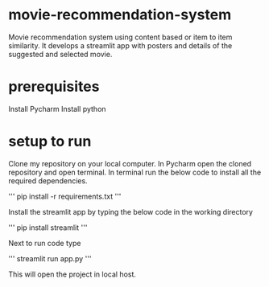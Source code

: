 # movie-recommendation-system
Movie recommendation system using content based or item to item similarity. It develops a streamlit app with posters and details of the suggested and selected movie.

# prerequisites
Install Pycharm
Install python

# setup to run
Clone my repository on your local computer.
In Pycharm open the cloned repository and open terminal.
In terminal run the below code to install all the required dependencies.

'''
pip install -r requirements.txt
'''

Install the streamlit app by typing the below code in the working directory

'''
pip install streamlit
'''

Next to run code type

'''
streamlit run app.py
'''

This will open the project in local host.
